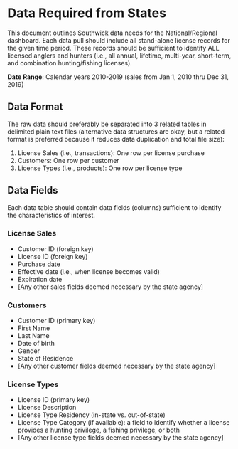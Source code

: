 
# Data Required from States

This document outlines Southwick data needs for the National/Regional dashboard. Each data pull should include all stand-alone license records for the given time period. These records should be sufficient to identify ALL licensed anglers and hunters (i.e., all annual, lifetime, multi-year, short-term, and combination hunting/fishing licenses). 

**Date Range**: Calendar years 2010-2019 (sales from Jan 1, 2010 thru Dec 31, 2019)

## Data Format

The raw data should preferably be separated into 3 related tables in delimited plain text files (alternative data structures are okay, but a related format is preferred because it reduces data duplication and total file size):

1.	License Sales (i.e., transactions): One row per license purchase
2.	Customers: One row per customer
3.	License Types (i.e., products): One row per license type

## Data Fields

Each data table should contain data fields (columns) sufficient to identify the characteristics of interest.

### License Sales

- Customer ID (foreign key)
- License ID (foreign key)
- Purchase date
- Effective date (i.e., when license becomes valid)
- Expiration date
- [Any other sales fields deemed necessary by the state agency]

### Customers

- Customer ID (primary key)
- First Name
- Last Name
- Date of birth
- Gender
- State of Residence
- [Any other customer fields deemed necessary by the state agency]

### License Types

- License ID (primary key)
- License Description
- License Type Residency (in-state vs. out-of-state)
- License Type Category (if available): a field to identify whether a license provides a hunting privilege, a fishing privilege, or both
- [Any other license type fields deemed necessary by the state agency]
